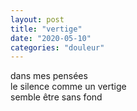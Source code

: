 ```yaml
---
layout: post
title: "vertige"
date: "2020-05-10"
categories: "douleur"
---
```


dans mes pensées  
le silence comme un vertige  
semble être sans fond  
